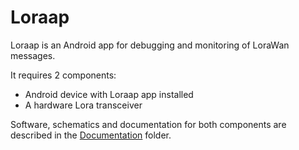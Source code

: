 # Loraap

Loraap is an Android app for debugging and monitoring of LoraWan messages.

It requires 2 components:

* Android device with Loraap app installed
* A hardware Lora transceiver

Software, schematics and documentation for both components are described in the
[Documentation](../Documentation/README.md) folder.



